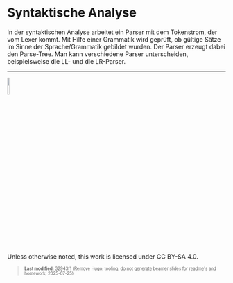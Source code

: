 # Syntaktische Analyse

In der syntaktischen Analyse arbeitet ein Parser mit dem Tokenstrom, der
vom Lexer kommt. Mit Hilfe einer Grammatik wird geprüft, ob gültige
Sätze im Sinne der Sprache/Grammatik gebildet wurden. Der Parser erzeugt
dabei den Parse-Tree. Man kann verschiedene Parser unterscheiden,
beispielsweise die LL- und die LR-Parser.

------------------------------------------------------------------------

<img src="https://licensebuttons.net/l/by-sa/4.0/88x31.png" width="10%">

Unless otherwise noted, this work is licensed under CC BY-SA 4.0.

<blockquote><p><sup><sub><strong>Last modified:</strong> 32943f1 (Remove Hugo: tooling: do not generate beamer slides for readme's and homework, 2025-07-25)<br></sub></sup></p></blockquote>

